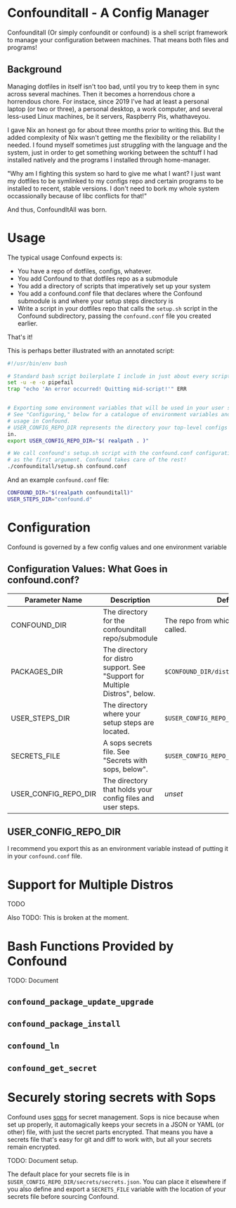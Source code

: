 # Confounditall - A Config Manager

Confounditall (Or simply confoundit or confound) is a shell script framework
to manage your configuration between machines. That means both files and
programs!

## Background

Managing dotfiles in itself isn't too bad, until you try to keep them in sync
across several machines. Then it becomes a horrendous chore a horrendous chore.
For instace, since 2019 I've had at least a personal laptop (or two or three), a
personal desktop, a work computer, and several less-used Linux machines, be it
servers, Raspberry Pis, whathaveyou.

I gave Nix an honest go for about three months prior to writing this. But the
added complexity of Nix wasn't getting me the flexibility or the reliability I
needed. I found myself sometimes just *struggling* with the language and the
system, just in order to get something working between the schtuff I had
installed natively and the programs I installed through home-manager.

"Why am I fighting this system so hard to give me what I want? I just want my
dotfiles to be symlinked to my configs repo and certain programs to be installed
to recent, stable versions. I don't need to bork my whole system occassionally
because of libc conflicts for that!"

And thus, ConfoundItAll was born.

# Usage

The typical usage Confound expects is:
- You have a repo of dotfiles, configs, whatever.
- You add Confound to that dotfiles repo as a submodule
- You add a directory of scripts that imperatively set up your system
- You add a confound.conf file that declares where the Confound submodule is and
  where your setup steps directory is
- Write a script in your dotfiles repo that calls the `setup.sh` script in the
  Confound subdirectory, passing the `confound.conf` file you created earlier.

That's it!

This is perhaps better illustrated with an annotated script:

```bash
#!/usr/bin/env bash

# Standard bash script boilerplate I include in just about every script
set -u -e -o pipefail
trap "echo 'An error occurred! Quitting mid-script!'" ERR


# Exporting some environment variables that will be used in your user steps
# See "Configuring," below for a catalogue of environment variables and their
# usage in Confound.
# USER_CONFIG_REPO_DIR represents the directory your top-level configs repo is
in.
export USER_CONFIG_REPO_DIR="$( realpath . )"

# We call confound's setup.sh script with the confound.conf configuration file
# as the first argument. Confound takes care of the rest!
./confounditall/setup.sh confound.conf
```

And an example `confound.conf` file:
```bash
CONFOUND_DIR="$(realpath confounditall)"
USER_STEPS_DIR="confound.d"
```

# Configuration

Confound is governed by a few config values and one environment variable

## Configuration Values: What Goes in confound.conf?

| Parameter Name | Description | Default Value |
|----------------|-------------|---------------|
| CONFOUND_DIR | The directory for the confounditall repo/submodule | The repo from which Confound's `setup.sh` is called. |
| PACKAGES_DIR | The directory for distro support. See "Support for Multiple Distros", below. | `$CONFOUND_DIR/distros` |
| USER_STEPS_DIR | The directory where your setup steps are located. | `$USER_CONFIG_REPO_DIR/user-steps.d` |
| SECRETS_FILE | A sops secrets file. See "Secrets with sops, below". |`$USER_CONFIG_REPO_DIR/secrets/secrets.json` |
| USER_CONFIG_REPO_DIR | The directory that holds your config files and user steps. | *unset* |

## USER_CONFIG_REPO_DIR
I recommend you export this as an environment variable instead of putting
it in your `confound.conf` file.

# Support for Multiple Distros

TODO

Also TODO: This is broken at the moment.

# Bash Functions Provided by Confound

TODO: Document

## `confound_package_update_upgrade`
## `confound_package_install`
## `confound_ln`
## `confound_get_secret`

# Securely storing secrets with Sops
Confound uses [sops](https://github.com/getsops/sops) for secret management. Sops
is nice because when set up properly, it automagically keeps your secrets in a
JSON or YAML (or other) file, with just the secret parts encrypted. That means
you have a secrets file that's easy for git and diff to work with, but all your
secrets remain encrypted.

TODO: Document setup.

The default place for your secrets file is in `$USER_CONFIG_REPO_DIR/secrets/secrets.json`.
You can place it elsewhere if you also define and export a `SECRETS_FILE` variable
with the location of your secrets file before sourcing Confound.
